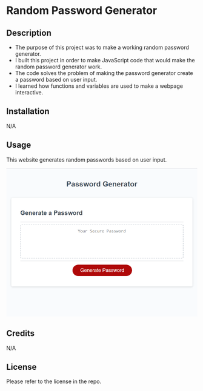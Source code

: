 # Random Password Generator

## Description

- The purpose of this project was to make a working random password generator.
- I built this project in order to make JavaScript code that would make the random password generator work.
- The  code solves the problem of making the password generator create a password based on user input.
- I learned how functions and variables are used to make a webpage interactive.

## Installation

N/A

## Usage

This website generates random passwords based on user input.

![Password Generator](./Develop/Assets/Images/screenshot.png)

## Credits

N/A

## License

Please refer to the license in the repo.

